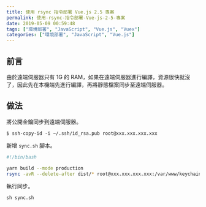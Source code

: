 ```yaml
---
title: 使用 rsync 指令部署 Vue.js 2.5 專案
permalink: 使用-rsync-指令部署-Vue-js-2-5-專案
date: 2019-05-09 00:59:48
tags: ["環境部署", "JavaScript", "Vue.js", "Vuex"]
categories: ["環境部署", "JavaScript", "Vue.js"]
---
```


## 前言
由於遠端伺服器只有 1G 的 RAM，如果在遠端伺服器進行編譯，資源很快就沒了，因此先在本機端先進行編譯，再將靜態檔案同步至遠端伺服器。

## 做法
將公開金鑰同步到遠端伺服器。
```
$ ssh-copy-id -i ~/.ssh/id_rsa.pub root@xxx.xxx.xxx.xxx
```

新增 `sync.sh` 腳本。
```BASH
#!/bin/bash

yarn build --mode production
rsync -avR --delete-after dist/* root@xxx.xxx.xxx.xxx:/var/www/keychain-client
```

執行同步。
```
sh sync.sh
```

